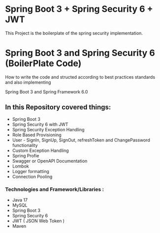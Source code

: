 # Spring Boot 3 + Spring Security 6 + JWT
This Project is the boilerplate of the spring security implementation.


# Spring Boot 3 and Spring Security 6 (BoilerPlate Code)
How to write the code and structed according to best practices standards and also implementing



Spring Boot 3 and Spring Framework 6.0
## In this Repository covered things:

* Spring Boot 3
* Spring Security 6 with JWT
* Spring Security Exception Handling
* Role Based Provisioning
* User - SignIn, SignUp, SignOut, refreshToken and ChangePassword functionality
* Custom Exception Handling
* Spring Profie
* Swagger or OpenAPI Documentation
* Lombok
* Logger formatting
* Connection Pooling


### Technologies and Framework/Libraries :
* Java 17
* MySQL 
* Spring Boot 3
* Spring Security 6
* JWT ( JSON Web Token )
* Maven
